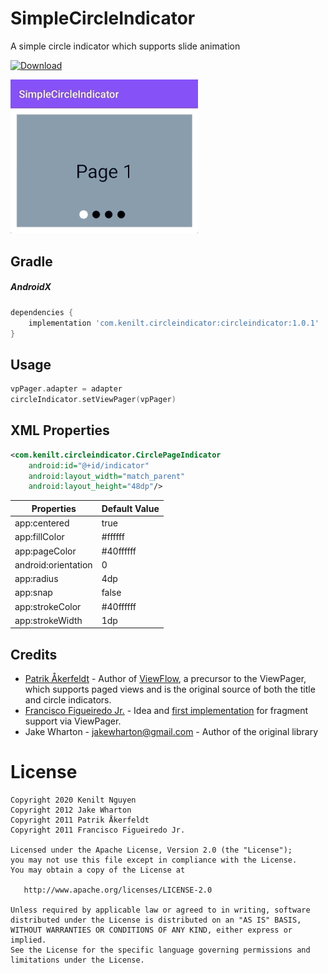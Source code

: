 # SimpleCircleIndicator
A simple circle indicator which supports slide animation

[ ![Download](https://api.bintray.com/packages/kenilt/SimpleCircleIndicator/com.kenilt.circleindicator/images/download.svg) ](https://bintray.com/kenilt/SimpleCircleIndicator/com.kenilt.circleindicator/_latestVersion)


<img src="/screenshot/app_demo.gif" width="300">



Gradle
------------


##### AndroidX
```groovy
dependencies {
    implementation 'com.kenilt.circleindicator:circleindicator:1.0.1'
}
```


Usage
--------

```kotlin
vpPager.adapter = adapter
circleIndicator.setViewPager(vpPager)
```


XML Properties
--------

```xml
<com.kenilt.circleindicator.CirclePageIndicator
	android:id="@+id/indicator"
	android:layout_width="match_parent"
	android:layout_height="48dp"/>
```

| Properties			| Default Value			|
| ----------------------------- | ----------------------------- |
| app:centered	 		| true				|
| app:fillColor			| #ffffff				|
| app:pageColor			| #40ffffff				|
| android:orientation		| 0  	|
| app:radius	| 4dp	|
| app:snap		| false	|
| app:strokeColor	| #40ffffff				|
| app:strokeWidth		| 1dp			|

Credits
-------

 * [Patrik Åkerfeldt][1] - Author of [ViewFlow][2], a precursor to the ViewPager,
   which supports paged views and is the original source of both the title
   and circle indicators.
 * [Francisco Figueiredo Jr.][3] - Idea and [first implementation][4] for
   fragment support via ViewPager.
 * Jake Wharton - <jakewharton@gmail.com> - Author of the original library



License
=======

    Copyright 2020 Kenilt Nguyen
    Copyright 2012 Jake Wharton
    Copyright 2011 Patrik Åkerfeldt
    Copyright 2011 Francisco Figueiredo Jr.

    Licensed under the Apache License, Version 2.0 (the "License");
    you may not use this file except in compliance with the License.
    You may obtain a copy of the License at

       http://www.apache.org/licenses/LICENSE-2.0

    Unless required by applicable law or agreed to in writing, software
    distributed under the License is distributed on an "AS IS" BASIS,
    WITHOUT WARRANTIES OR CONDITIONS OF ANY KIND, either express or implied.
    See the License for the specific language governing permissions and
    limitations under the License.






 [1]: https://github.com/pakerfeldt
 [2]: https://github.com/pakerfeldt/android-viewflow
 [3]: https://github.com/franciscojunior
 [4]: https://gist.github.com/1122947
